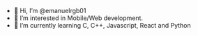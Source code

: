 - 👋 Hi, I’m @emanuelrgb01
- 👀 I’m interested in Mobile/Web development.
- 🌱 I’m currently learning C, C++, Javascript, React and Python


<!---
emanuelrgb01/emanuelrgb01 is a ✨ special ✨ repository because its `README.md` (this file) appears on your GitHub profile.
You can click the Preview link to take a look at your changes.
--->
